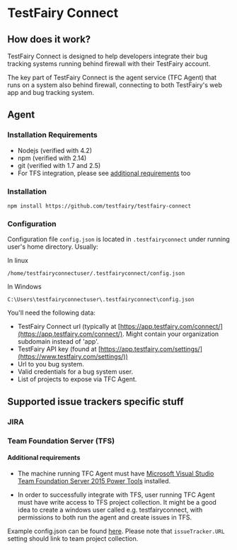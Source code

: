 # TestFairy Connect 

## How does it work?

TestFairy Connect is designed to help developers integrate their bug tracking systems running behind firewall with their 
TestFairy account.

The key part of TestFairy Connect is the agent service (TFC Agent) that runs on a system also behind firewall, connecting to both 
TestFairy's web app and bug tracking system.


## Agent

### Installation Requirements

* Nodejs (verified with 4.2)
* npm (verified with 2.14)
* git (verified with 1.7 and 2.5)
* For TFS integration, please see [additional requirements](####Additionalrequirements) too

### Installation
    npm install https://github.com/testfairy/testfairy-connect
    
    
### Configuration

Configuration file `config.json` is located in `.testfairyconnect` under running user's home directory. Usually:

In linux

    /home/testfairyconnectuser/.testfairyconnect/config.json
    
In Windows

    C:\Users\testfairyconnectuser\.testfairyconnect\config.json


You'll need the following data:

* TestFairy Connect url (typically at [https://app.testfairy.com/connect/](https://app.testfairy.com/connect/). 
Might contain your organization subdomain instead of 'app'.
* TestFairy API key (found at [https://app.testfairy.com/settings/](https://www.testfairy.com/settings/))
* Url to you bug system.
* Valid credentials for a bug system user.
* List of projects to expose via TFC Agent.
 
## Supported issue trackers specific stuff

### JIRA

### Team Foundation Server (TFS)
#### Additional requirements

* The machine running TFC Agent must have [Microsoft Visual Studio Team Foundation Server 2015 Power Tools](https://visualstudiogallery.msdn.microsoft.com/898a828a-af00-42c6-bbb2-530dc7b8f2e1)
installed.

* In order to successfully integrate with TFS, user running TFC Agent must have write access to TFS project collection.
It might be a good idea to create a windows user called e.g. testfairyconnect, 
with permissions to both run the agent and create issues in TFS.

Example config.json can be found [here](config/tfs-example.config.json). Please note that `issueTracker.URL` setting
  should link to team project collection.

